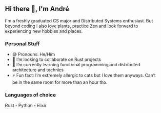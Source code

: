 ## Hi there 👋, I'm André

I'm a freshly graduated CS major and Distributed Systems enthusiast. But beyond coding I also love plants, practice Zen and look forward to experiencing new hobbies and places.

### Personal Stuff
  - 😄 Pronouns: He/Him
  - 👯 I’m looking to collaborate on Rust projects
  - 🌱 I’m currently learning functional programming and distributed architecture and technics
  - ⚡ Fun fact: I’m extremely allergic to cats but I love them anyways. Can’t be in the same room for more than an hour tho.


### Languages of choice
Rust - Python - Elixir

<!--
**andreheringer/andreheringer** is a ✨ _special_ ✨ repository because its `README.md` (this file) appears on your GitHub profile.

Here are some ideas to get you started:

- 🔭 I’m currently working on ...
- 🌱 I’m currently learning ...
- 👯 I’m looking to collaborate on ...
- 🤔 I’m looking for help with ...
- 💬 Ask me about ...
- 📫 How to reach me: ...
- 😄 Pronouns: ...
- ⚡ Fun fact: ...
-->
